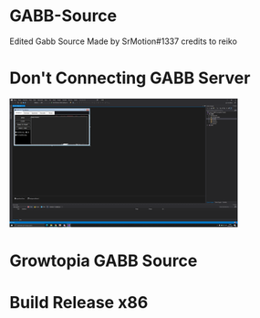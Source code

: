 # GABB-Source
Edited Gabb Source Made by SrMotion#1337 credits to reiko

# Don't Connecting GABB Server
![Alt Text](GABB.png)

# Growtopia GABB Source

# Build Release x86
